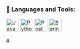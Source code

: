 ### 🚀 Languages and Tools:

<p align = "left">
<img height="35" src="https://www.vectorlogo.zone/logos/java/java-icon.svg" title="Java" alt="Java" /></code>
<img height="35" src="https://www.vectorlogo.zone/logos/python/python-icon.svg" title="Python" alt="Python" /></code>
<img width="35" height="35" src="https://www.vectorlogo.zone/logos/getpostman/getpostman-icon.svg" title="Postman" alt="Postman" /></code>
<img width="35" height = "35" src = "https://www.vectorlogo.zone/logos/springio/springio-icon.svg'" title = "Spring" alt = "Spring">


</p>
#

